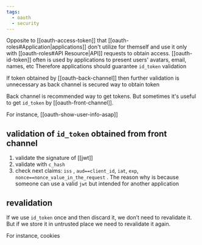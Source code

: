 ```yaml
---
tags:
  - oauth
  - security
---
```

Opposite to [[oauth-access-token]] that [[oauth-roles#Application|applications]] don't utilize for themself and use it only with [[oauth-roles#API Resource|API]] requests to obtain access. [[oauth-id-token]] often is used by applications to present users' avatars, email, names, etc
Therefore applications should guarantee `id_token` validation

If token obtained by [[oauth-back-channel]] then further validation is unnecessary as back channel is secured way to obtain token

Back channel is recommended way to get tokens. But sometimes it's useful to get `id_token` by [[oauth-front-channel]]. 

For instance, [[oauth-show-user-info-asap]]

## validation of `id_token` obtained from front channel
1.  validate the signature of [[jwt]]
2. validate with `c_hash`
3.  check next claims: `iss` , `aud==client_id`, `iat`, `exp`, `nonce==nonce_value_in_the_request` . The reason why is because someone can use a valid `jwt` but intended for another application

## revalidation
If we use `id_token` once and then discard it, we don’t need to revalidate it. But if we store it in untrusted place we need to revalidate it again.

For instance, cookies
